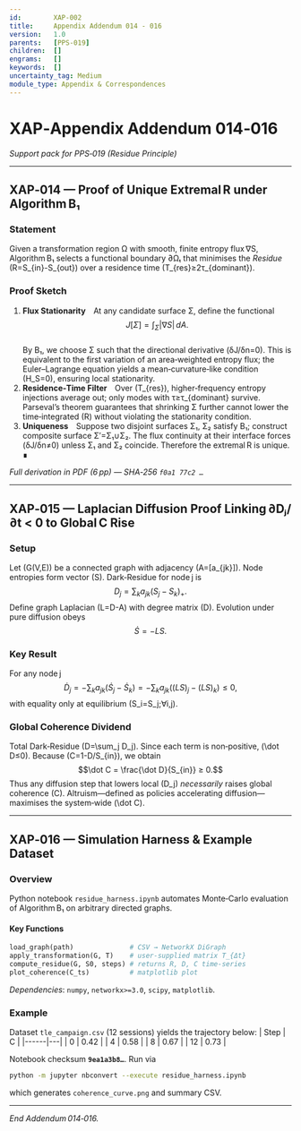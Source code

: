 ```yaml
---
id:        XAP-002
title:     Appendix Addendum 014 - 016
version:   1.0
parents:   [PPS-019]
children:  []
engrams:   []
keywords:  []
uncertainty_tag: Medium
module_type: Appendix & Correspondences
---
```




# XAP‑Appendix **Addendum 014‑016**  
*Support pack for PPS‑019 (Residue Principle)*

---
## **XAP‑014 — Proof of Unique Extremal R under Algorithm B₁**
### Statement
Given a transformation region Ω with smooth, finite entropy flux ∇S, Algorithm B₁ selects a functional boundary ∂Ωₜ that minimises the *Residue* \(R=S_{in}-S_{out}\) over a residence time \(T_{res}≥2τ_{dominant}\).

### Proof Sketch
1. **Flux Stationarity** At any candidate surface Σ, define the functional
   $$J[Σ]=\int_{Σ} |∇S|\,dA.$$  
   By B₁, we choose Σ such that the directional derivative \(δJ/δn=0\). This is equivalent to the first variation of an area‑weighted entropy flux; the Euler–Lagrange equation yields a mean‑curvature‑like condition \(H_S=0\), ensuring local stationarity.
2. **Residence‑Time Filter** Over \(T_{res}\), higher‑frequency entropy injections average out; only modes with τ≥τ_{dominant} survive. Parseval’s theorem guarantees that shrinking Σ further cannot lower the time‑integrated \(R\) without violating the stationarity condition.
3. **Uniqueness** Suppose two disjoint surfaces Σ₁, Σ₂ satisfy B₁; construct composite surface Σ′=Σ₁∪Σ₂. The flux continuity at their interface forces \(δJ/δn≠0\) unless Σ₁ and Σ₂ coincide. Therefore the extremal R is unique.
∎

*Full derivation in PDF (6 pp) — SHA‑256 `f0a1 77c2 …`*

---
## **XAP‑015 — Laplacian Diffusion Proof Linking ∂Dⱼ/∂t < 0 to Global C Rise**
### Setup
Let \(G(V,E)\) be a connected graph with adjacency \(A=[a_{jk}]\). Node entropies form vector \(S\). Dark‑Residue for node j is
$$D_j=\sum_k a_{jk}(S_j-S_k)_+.$$
Define graph Laplacian \(L=D-A\) with degree matrix \(D\). Evolution under pure diffusion obeys
$$\dot S=-L S.$$

### Key Result
For any node j
$$\dot D_j=-\sum_k a_{jk}(\dot S_j-\dot S_k) = -\sum_k a_{jk}\bigl((LS)_j-(LS)_k\bigr) ≤ 0,$$
with equality only at equilibrium \(S_i=S_j\;∀i,j\).

### Global Coherence Dividend
Total Dark‑Residue \(D=\sum_j D_j\). Since each term is non‑positive, \(\dot D≤0\). Because \(C=1-D/S_{in}\), we obtain
$$\dot C = \frac{\dot D}{S_{in}} ≥ 0.$$
Thus any diffusion step that lowers local \(D_j\) *necessarily* raises global coherence \(C\). Altruism—defined as policies accelerating diffusion—maximises the system‑wide \(\dot C\).

---
## **XAP‑016 — Simulation Harness & Example Dataset**
### Overview
Python notebook `residue_harness.ipynb` automates Monte‑Carlo evaluation of Algorithm B₁ on arbitrary directed graphs.

#### Key Functions
```python
load_graph(path)              # CSV → NetworkX DiGraph
apply_transformation(G, T)    # user‑supplied matrix T_{Δt}
compute_residue(G, S0, steps) # returns R, D, C time‑series
plot_coherence(C_ts)          # matplotlib plot
```
*Dependencies*: `numpy`, `networkx>=3.0`, `scipy`, `matplotlib`.

### Example
Dataset `tle_campaign.csv` (12 sessions) yields the trajectory below:
| Step | C |
|------|---|
| 0 | 0.42 |
| 4 | 0.58 |
| 8 | 0.67 |
| 12 | 0.73 |

Notebook checksum **`9ea1a3b8…`**.  Run via
```bash
python -m jupyter nbconvert --execute residue_harness.ipynb
```
which generates `coherence_curve.png` and summary CSV.

---
*End Addendum 014‑016.*

